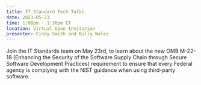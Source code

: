 ```yaml
---
title: IT Standard Tech Talkl
date: 2023-05-23
time: 1:00pm - 1:30pm ET
location: Virtual Upon Invitation
presenter: Cindy Smith and Billy Wales
---
```

<!--StartFragment-->

Join the IT Standards team on May 23rd, to learn about the new OMB M-22-18 (Enhancing the Security of the Software Supply Chain through Secure Software Development Practices) requirement to ensure that every Federal agency is complying with the NIST guidance when using third-party software.

 





<!--EndFragment-->